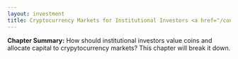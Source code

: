 ```yaml
---
layout: investment
title: Cryptocurrency Markets for Institutional Investors <a href="/contribute"><font color="grey" size="4">(Soliciting Contributions)</font></a>
---
```


<b>Chapter Summary:</b> How should institutional investors value coins and allocate capital to crypytocurrency markets? This chapter will break it down.